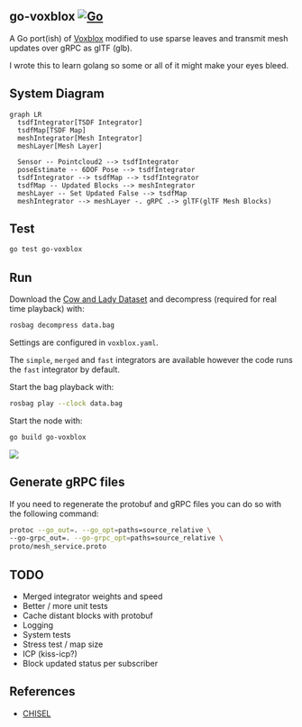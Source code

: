 go-voxblox [![Go](https://github.com/swarmt/go-voxblox/actions/workflows/go.yml/badge.svg)](https://github.com/swarmt/go-voxblox/actions/workflows/go.yml)
---

A Go port(ish) of [Voxblox](https://github.com/ethz-asl/voxblox) modified to use sparse leaves and transmit mesh updates
over gRPC as glTF (glb).

I wrote this to learn golang so some or all of it might make your eyes bleed.

## System Diagram

```mermaid
graph LR
  tsdfIntegrator[TSDF Integrator]
  tsdfMap[TSDF Map]
  meshIntegrator[Mesh Integrator]
  meshLayer[Mesh Layer]

  Sensor -- Pointcloud2 --> tsdfIntegrator
  poseEstimate -- 6DOF Pose --> tsdfIntegrator
  tsdfIntegrator --> tsdfMap --> tsdfIntegrator
  tsdfMap -- Updated Blocks --> meshIntegrator
  meshLayer -- Set Updated False --> tsdfMap
  meshIntegrator --> meshLayer -. gRPC .-> glTF(glTF Mesh Blocks)
```

## Test

```bash
go test go-voxblox
```

## Run

Download the [Cow and Lady Dataset](https://projects.asl.ethz.ch/datasets/doku.php?id=iros2017/) and decompress 
(required for real time playback) with: 
```bash
rosbag decompress data.bag
```

Settings are configured in ```voxblox.yaml```. 

The `simple`, `merged` and `fast` integrators are available however the code runs the `fast` integrator by default.

Start the bag playback with:

```bash
rosbag play --clock data.bag
```

Start the node with:
```bash
go build go-voxblox
```

![](.readme/cow-and-lady.png)

## Generate gRPC files

If you need to regenerate the protobuf and gRPC files you can do so with the following command:

```bash
protoc --go_out=. --go_opt=paths=source_relative \
--go-grpc_out=. --go-grpc_opt=paths=source_relative \
proto/mesh_service.proto 
```

## TODO

* Merged integrator weights and speed
* Better / more unit tests
* Cache distant blocks with protobuf
* Logging
* System tests
* Stress test / map size
* ICP (kiss-icp?)
* Block updated status per subscriber

## References

* [CHISEL](http://www.roboticsproceedings.org/rss11/p40.pdf)

